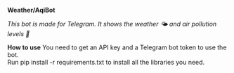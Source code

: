 __Weather/AqiBot__

_This bot is made for Telegram. It shows the weather 🌤️ and air pollution levels 💨_

__How to use__
You need to get an API key and a Telegram bot token to use the bot.   
Run pip install -r requirements.txt to install all the libraries you need.
